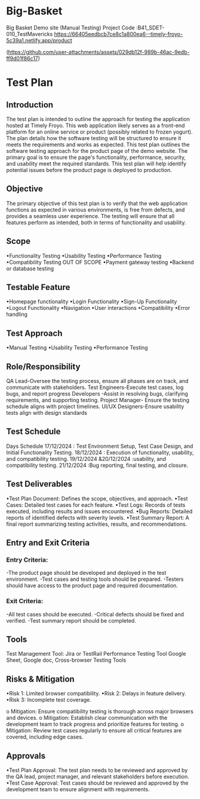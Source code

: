 # Big-Basket
Big Basket Demo site (Manual Testing) Project Code :B41_SDET-010_TestMavericks
https://66405eedbcb7ce8c1a800ea6--timely-froyo-5c39a1.netlify.app/product


(https://github.com/user-attachments/assets/029db12f-989b-46ac-9edb-ff9d01f86c17)

# Test Plan
##	Introduction
The test plan is intended to outline the approach for testing the application hosted at Timely Froyo. This web application likely serves as a front-end platform for an online service or product (possibly related to frozen yogurt). The plan details how the software testing will be structured to ensure it meets the requirements and works as expected. This test plan outlines the software testing approach for the product page of the demo website. The primary goal is to ensure the page's functionality, performance, security, and usability meet the required standards. This test plan will help identify potential issues before the product page is deployed to production.
##  Objective
The primary objective of this test plan is to verify that the web application functions as expected in various environments, is free from defects, and provides a seamless user experience. The testing will ensure that all features perform as intended, both in terms of functionality and usability.
##  Scope
•Functionality Testing
•Usability Testing
•Performance Testing
•Compatibility Testing
OUT OF SCOPE
•Payment gateway testing
•Backend or database testing

## Testable Feature
•Homepage functionality
•Login Functionality
•Sign-Up Functionality
•Logout Functionality
•Navigation
•User interactions
•Compatibility
•Error handling

## Test Approach
•Manual Testing
•Usability Testing
•Performance Testing

## Role/Responsibility
QA Lead-Oversee the testing process, ensure all phases are on track, and communicate with stakeholders.
Test Engineers-Execute test cases, log bugs, and report progress
Developers -Assist in resolving bugs, clarifying requirements, and supporting testing.
Project Manager- Ensure the testing schedule aligns with project timelines.
UI/UX Designers-Ensure usability tests align with design standards

## Test Schedule
Days	                          Schedule
17/12/2024	                 : Test Environment Setup, Test Case Design, and Initial Functionality Testing.
18/12/2024	                 : Execution of functionality, usability, and compatibility testing.
19/12/2024 &20/12/2024       :usability, and compatibility testing.
21/12/2024	                 :Bug reporting, final testing, and closure.

## Test Deliverables
•Test Plan Document: Defines the scope, objectives, and approach.
•Test Cases: Detailed test cases for each feature.
•Test Logs: Records of tests executed, including results and issues encountered.
•Bug Reports: Detailed reports of identified defects with severity levels.
•Test Summary Report: A final report summarizing testing activities, results, and recommendations.

## Entry and Exit Criteria
### Entry Criteria:
-The product page should be developed and deployed in the test environment.
-Test cases and testing tools should be prepared.
-Testers should have access to the product page and required documentation.
### Exit Criteria:
-All test cases should be executed.
-Critical defects should be fixed and verified.
-Test summary report should be completed.

## Tools
Test Management Tool: Jira or TestRail 
Performance Testing Tool
Google Sheet, Google doc, Cross-browser Testing Tools

## Risks & Mitigation
•Risk 1: Limited browser compatibility.
•Risk 2: Delays in feature delivery.
•Risk 3: Incomplete test coverage.

o Mitigation: Ensure compatibility testing is thorough across major browsers and devices.
o Mitigation: Establish clear communication with the development team to track progress and prioritize features for testing.
o Mitigation: Review test cases regularly to ensure all critical features are covered, including edge cases.

## Approvals
•Test Plan Approval: The test plan needs to be reviewed and approved by the QA lead, project manager, and relevant stakeholders before execution.
•Test Case Approval: Test cases should be reviewed and approved by the development team to ensure alignment with requirements.


